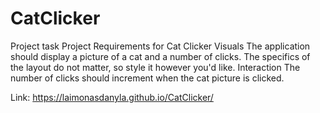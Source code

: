 # CatClicker
Project task
Project Requirements for Cat Clicker
Visuals
The application should display a picture of a cat and a number of clicks.
The specifics of the layout do not matter, so style it however you'd like.
Interaction
The number of clicks should increment when the cat picture is clicked.

Link: https://laimonasdanyla.github.io/CatClicker/
